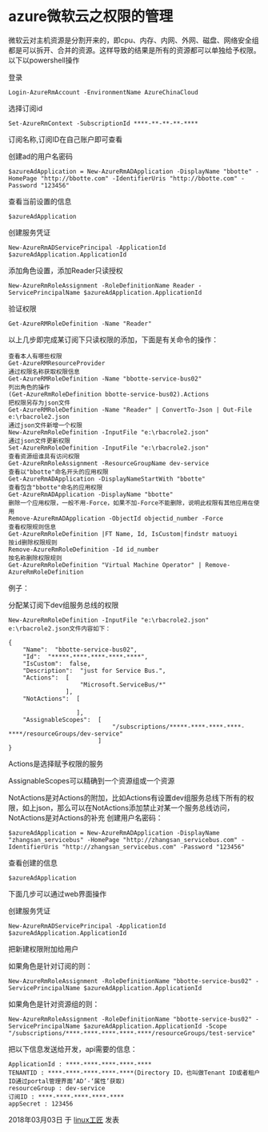 # azure微软云之权限的管理

微软云对主机资源是分割开来的，即cpu、内存、内网、外网、磁盘、网络安全组都是可以拆开、合并的资源。这样导致的结果是所有的资源都可以单独给予权限。以下以powershell操作

登录

```
Login-AzureRmAccount -EnvironmentName AzureChinaCloud
```

选择订阅id

```
Set-AzureRmContext -SubscriptionId ****-**-**-**-****
```

订阅名称,订阅ID在自己账户即可查看

创建ad的用户名密码

```
$azureAdApplication = New-AzureRmADApplication -DisplayName "bbotte" -HomePage "http://bbotte.com" -IdentifierUris "http://bbotte.com" -Password "123456"
```

查看当前设置的信息

```
$azureAdApplication
```

创建服务凭证

```
New-AzureRmADServicePrincipal -ApplicationId $azureAdApplication.ApplicationId
```

添加角色设置，添加Reader只读授权

```
New-AzureRmRoleAssignment -RoleDefinitionName Reader -ServicePrincipalName $azureAdApplication.ApplicationId
```

验证权限

```
Get-AzureRMRoleDefinition -Name "Reader"
```

以上几步即完成某订阅下只读权限的添加，下面是有关命令的操作：

```
查看本人有哪些权限
Get-AzureRMResourceProvider
通过权限名称获取权限信息
Get-AzureRMRoleDefinition -Name "bbotte-service-bus02"
列出角色的操作
(Get-AzureRmRoleDefinition bbotte-service-bus02).Actions
把权限另存为json文件
Get-AzureRMRoleDefinition -Name "Reader" | ConvertTo-Json | Out-File e:\rbacrole2.json
通过json文件新增一个权限
New-AzureRmRoleDefinition -InputFile "e:\rbacrole2.json"
通过json文件更新权限
Set-AzureRmRoleDefinition -InputFile "e:\rbacrole2.json"
查看资源组谁具有访问权限
Get-AzureRmRoleAssignment -ResourceGroupName dev-service
查看以"bbotte"命名开头的应用权限
Get-AzureRmADApplication -DisplayNameStartWith "bbotte"
查看包含"bbotte"命名的应用权限
Get-AzureRmADApplication -DisplayName "bbotte"
删除一个应用权限，一般不用-Force，如果不加-Force不能删除，说明此权限有其他应用在使用
Remove-AzureRmADApplication -ObjectId objectid_number -Force
查看权限规则信息
Get-AzureRmRoleDefinition |FT Name, Id, IsCustom|findstr matuoyi
按id删除权限规则
Remove-AzureRmRoleDefinition -Id id_number
按名称删除权限规则
Get-AzureRmRoleDefinition "Virtual Machine Operator" | Remove-AzureRmRoleDefinition
```

例子：

分配某订阅下dev组服务总线的权限

```
New-AzureRmRoleDefinition -InputFile "e:\rbacrole2.json"
e:\rbacrole2.json文件内容如下：
 
{
    "Name":  "bbotte-service-bus02",
    "Id":  "*****-****-****-****-****",
    "IsCustom":  false,
    "Description":  "just for Service Bus.",
    "Actions":  [
                    "Microsoft.ServiceBus/*"
                ],
    "NotActions":  [
 
                   ],
    "AssignableScopes":  [
                             "/subscriptions/*****-****-****-****-****/resourceGroups/dev-service"
                         ]
}
```

Actions是选择赋予权限的服务

AssignableScopes可以精确到一个资源组或一个资源

NotActions是对Actions的附加，比如Actions有设置dev组服务总线下所有的权限，如上json，那么可以在NotActions添加禁止对某一个服务总线访问，NotActions是对Actions的补充
创建用户名密码：

```
$azureAdApplication = New-AzureRmADApplication -DisplayName "zhangsan_servicebus" -HomePage "http://zhangsan_servicebus.com" -IdentifierUris "http://zhangsan_servicebus.com" -Password "123456"
```

查看创建的信息

```
$azureAdApplication
```

下面几步可以通过web界面操作

创建服务凭证

```
New-AzureRmADServicePrincipal -ApplicationId $azureAdApplication.ApplicationId
```

把新建权限附加给用户

如果角色是针对订阅的则：

```
New-AzureRmRoleAssignment -RoleDefinitionName "bbotte-service-bus02" -ServicePrincipalName $azureAdApplication.ApplicationId
```

如果角色是针对资源组的则：

```
New-AzureRmRoleAssignment -RoleDefinitionName "bbotte-service-bus02" -ServicePrincipalName $azureAdApplication.ApplicationId -Scope "/subscriptions/****-****-****-****-****/resourceGroups/test-service"
```

把以下信息发送给开发，api需要的信息：

```
ApplicationId : ****-****-****-****-****
TENANTID : ****-****-****-****-****(Directory ID，也叫做Tenant ID或者租户ID通过portal管理界面’AD’-‘属性’获取)
resourceGroup : dev-service
订阅ID : ****-****-****-****-****
appSecret : 123456
```

2018年03月03日 于 [linux工匠](http://www.bbotte.com/) 发表
